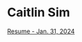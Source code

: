 # Caitlin Sim
<a href="https://caitlinsim.github.io/Sim-Resume-240131.pdf">Resume - Jan. 31, 2024</a>
